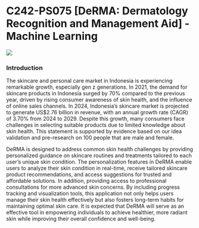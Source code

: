 # C242-PS075 [DeRMA: Dermatology Recognition and Management Aid] - Machine Learning

<img src="https://github.com/iqbalnurrizqi/Bangkit-Capstone/blob/f1d225724ee9a3b6031678a4d49b39c2b0151140/assets/Github%20Background.png">

### Introduction

The skincare and personal care market in Indonesia is experiencing remarkable growth, especially gen z generations. In 2021, the demand for skincare products in Indonesia surged by 70% compared to the previous year, driven by rising consumer awareness of skin health, and the influence of online sales channels. In 2024, Indonesia’s skincare market is projected to generate US$2.76 billion in revenue, with an annual growth rate (CAGR) of 3.70% from 2024 to 2029.  Despite this growth, many consumers face challenges in selecting suitable products due to limited knowledge about skin health. This statement is supported by evidence based on our idea validation and pre-research on 100 people that are male and female. 

DeRMA is designed to address common skin health challenges by providing personalized guidance on skincare routines and treatments tailored to each user’s unique skin condition.  The personalization features in DeRMA enable users to analyze their skin condition in real-time, receive tailored skincare product recommendations, and access suggestions for trusted and affordable solutions. In addition, providing access to professional consultations for more advanced skin concerns. By including progress tracking and visualization tools, this application not only helps users manage their skin health effectively but also fosters long-term habits for maintaining optimal skin care. It is expected that DeRMA will serve as an effective tool in empowering individuals to achieve healthier, more radiant skin while improving their overall confidence and well-being.  
